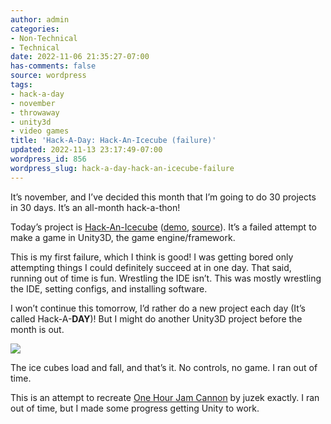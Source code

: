 ```yaml
---
author: admin
categories:
- Non-Technical
- Technical
date: 2022-11-06 21:35:27-07:00
has-comments: false
source: wordpress
tags:
- hack-a-day
- november
- throwaway
- unity3d
- video games
title: 'Hack-A-Day: Hack-An-Icecube (failure)'
updated: 2022-11-13 23:17:49-07:00
wordpress_id: 856
wordpress_slug: hack-a-day-hack-an-icecube-failure
---
```

It’s november, and I’ve decided this month that I’m going to do 30 projects in 30 days. It’s an all-month hack-a-thon!

Today’s project is [Hack-An-Icecube](https://tilde.za3k.com/hackaday/icecube/) ([demo](https://tilde.za3k.com/hackaday/icecube/), [source](https://github.com/za3k/day06_icecube)). It’s a failed attempt to make a game in Unity3D, the game engine/framework.

This is my first failure, which I think is good! I was getting bored only attempting things I could definitely succeed at in one day. That said, running out of time is fun. Wrestling the IDE isn’t. This was mostly wrestling the IDE, setting configs, and installing software.

I won’t continue this tomorrow, I’d rather do a new project each day (It’s called Hack-A-**DAY**)! But I might do another Unity3D project before the month is out.

[![](/wp-content/uploads/2022/11/screenshot-6.png)](https://tilde.za3k.com/hackaday/icecube/)

The ice cubes load and fall, and that’s it. No controls, no game. I ran out of time.

This is an attempt to recreate [One Hour Jam Cannon](https://juzek.itch.io/one-hour-jam-cannon) by juzek exactly. I ran out of time, but I made some progress getting Unity to work.
